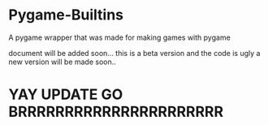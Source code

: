 # Pygame-Builtins

A pygame wrapper that was made for making games with pygame

document will be added soon...
this is a beta version and the code is ugly a new version will be made soon..

# YAY UPDATE GO BRRRRRRRRRRRRRRRRRRRRRR #
